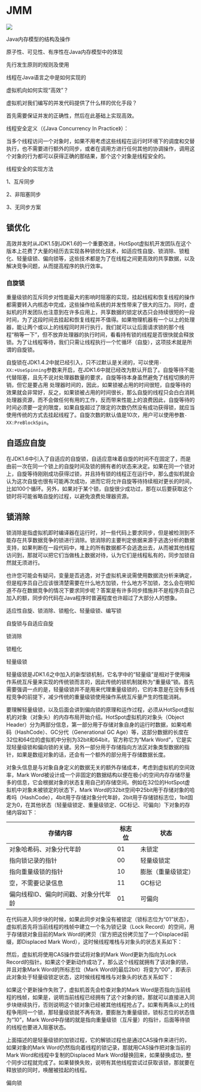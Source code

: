 # JMM

![](https://upload-images.jianshu.io/upload_images/2184951-877439e958624bfa.png?imageMogr2/auto-orient/strip|imageView2/2/w/1200/format/webp)

Java内存模型的结构及操作

原子性、可见性、有序性在Java内存模型中的体现

先行发生原则的规则及使用

线程在Java语言之中是如何实现的



虚拟机向如何实现“高效”？

虚拟机对我们编写的并发代码提供了什么样的优化手段？



首先需要保证并发的正确性，然后在此基础上实现高效。

线程安全定义（《Java Concurrency In Practice》）：

​	当多个线程访问一个对象时，如果不用考虑这些线程在运行时环境下的调度和交替执行，也不需要进行额外的同步，或者在调用方进行任何其他的协调操作，调用这个对象的行为都可以获得正确的那结果，那个这个对象是线程安全的。



线程安全的实现方法

1、互斥同步

2、非阻塞同步

3、无同步方案

## 锁优化

高效并发时从JDK1.5到JDK1.6的一个重要改进，HotSpot虚拟机开发团队在这个版本上花费了大量的经历去实现各种锁优化技术，如适应性自旋、锁消除、锁粗化、轻量级锁、偏向锁等，这些技术都是为了在线程之间更高效的共享数据，以及解决竞争问题，从而提高程序的执行效率。

### 自旋锁

重量级锁的互斥同步对性能最大的影响时阻塞的实现，挂起线程和恢复线程的操作都需要转入内核态中完成，这些操作给系统的并发性带来了很大的压力。同时，虚拟机的开发团队也注意到在许多应用上，共享数据的锁定状态只会持续很短的一段时间，为了这段时间去挂起和恢复线程并不值得。如果物理机器有一个以上的处理器，能让两个或以上的线程同时并行执行，我们就可以让后面请求锁的那个线程“稍等一下”，但不放弃处理器的执行时间，看看持有锁的线程是否很快就会释放锁。为了让线程等待，我们只需让线程执行一个忙循环（自旋），这项技术就是所谓的自旋锁。

自旋锁在JDK1.4.2中就已经引入，只不过默认是关闭的，可以使用`-XX:+UseSpinning`参数来开启，在JDK1.6中就已经改为默认开启了。自旋等待不能代替阻塞，且先不说对处理器数量的要求，自旋等待本身虽然避免了线程切换的开销，但它是要占用 处理器时间的，因此，如果锁被占用的时间很短，自旋等待的效果就会非常好，反之，如果锁被占用的时间很长，那么自旋的线程只会白白消耗处理器资源，而不会做任何有用的工作，反而带来性能上的浪费因此，自旋等待的时间必须要一定的限度，如果自旋超过了限定的次数仍然没有成功获得锁，就应当使用传统的方式去挂起线程了。自旋次数的默认值是10次，用户可以使用参数`-XX:PreBlockSpin`。

## 自适应自旋

在JDK1.6中引入了自适应的自旋锁，自适应意味着自旋的时间不在固定了，而是由前一次在同一个锁上的自旋时间及锁的拥有者的状态来决定。如果在同一个锁对上，自旋等待刚刚成功获得过锁，并且持有锁的线程正在运行中，那么虚拟机就会认为这次自旋也很有可能再次成功，进而它将允许自旋等待持续相对更长的时间，比如100个循环。另外，如果对于某个锁，自旋很少成功过，那在以后要获取这个锁时将可能省略自旋的过程，以避免浪费处理器资源。

## 锁消除

锁消除是指虚拟机即时编译器在运行时，对一些代码上要求同步，但是被检测到不能存在共享数据竞争的锁进行消除。锁消除的主要判定依据来源于逃逸分析的数据支持，如果判断在一段代码中，堆上的所有数据都不会逃逸出去，从而被其他线程访问到，那就可以把它们当做栈上数据对待，认为它们是线程私有的，同步加锁自然就无须进行。

也许您可能会有疑问，变量是否逃逸，对于虚拟机来说需使用数据流分析来确定，但是程序员自己应该很清楚需要在什么地方加锁，什么地方不加锁，怎么会在明知道不存在数据竞争的情况下要求同步呢？答案是有许多同步措施并不是程序员自己加入的额，同步的代码在Java程序时普遍程度也许超过了大部分人的想象。





适应性自旋、锁消除、锁粗化、轻量级锁、编写锁

自旋锁与自适应自旋

锁消除

锁粗化

轻量级锁

轻量级锁是JDK1.6之中加入的新型锁机制，它名字中的“轻量级”是相对于使用操作系统互斥量来实现的传统锁而言的，因此传统的锁机制就称为“重量级”锁。首先需要强调一点的是，轻量级锁并不是用来代理重量级锁的，它的本意是在没有多线程竞争的前提下，减少传统的重量级锁使用操作系统互斥量产生的性能消耗。

要理解轻量级锁，以及后面会讲到偏向锁的原理和运作过程，必须从HotSpot虚拟机的对象（对象头）的内存布局开始介绍。HotSpot虚拟机的对象头（Object Header）分为两部分信息，第一部分用于存储对象自身的运行时数据，如果哈希码（HashCode）、GC分代（Generational GC Age）等，这部分数据的长度在32位和64位的虚拟机中分别为32bit和64bit，官方称它为“Mark Word”，它是实现轻量级锁和偏向锁的关键。另外一部分用于存储指向方法区对象类型数据的指针，如果是数组对象的话，还会有一个额外的部分用于存储数据长度。

对象头信息是与对象自身定义的数据无关的额外存储成本，考虑到虚拟机的空间效率，Mark Word被设计成一个非固定的数据结构以便在极小的空间内存存储尽量多的信息，它会根据对象的状态复用自己的存储空间。例如在32位的HotSpot虚拟机中对象未被锁定的状态下，Mark Word的32bit空间中25bit用于存储对象的哈希吗（HashCode），4bit用于存储对象分代年龄，2bit用于存储锁标志位，1bit固定为0，在其他状态（轻量级锁定、重量级锁定、GC标记、可偏向）下对象的存储内容如下：

| 存储内容                             | 标志位 | 状态               |
| ------------------------------------ | ------ | ------------------ |
| 对象哈希码、对象分代年龄             | 01     | 未锁定             |
| 指向锁记录的指针                     | 00     | 轻量级锁定         |
| 指向重量级锁的指针                   | 10     | 膨胀（重量级锁定） |
| 空，不需要记录信息                   | 11     | GC标记             |
| 偏向线程ID、偏向时间戳、对象分代年龄 | 01     | 可偏向             |

在代码进入同步块的时候，如果此同步对象没有被锁定（锁标志位为“01”状态），虚拟机首先将当前线程的栈帧中建立一个名为锁记录（Lock Record）的空间，用于存储锁对象目前的Mark Word的拷贝（官方把这份拷贝加了一个Displaced前缀，即Displaced Mark Word），这时候线程堆栈与对象头的状态关系如下：



然后，虚拟机将使用CAS操作尝试将对象的Mark Word更新为指向为Lock Record的指针。如果这个更新动作成功了，那么这个线程就拥有了该对象的锁，并且对象Mark Word的所标志位（Mark Word的最后2bit）将变为“00”，即表示此对象处于轻量级锁定状态，这时候线程堆栈与对象头的状态关系如下：



如果这个更新操作失败了，虚拟机首先会检查对象的Mark Word是否指向当前线程的栈帧，如果是，说明当前线程已经拥有了这个对象的锁，那就可以直接进入同步块继续执行，否则说明这个锁对象已经被其他线程抢占了。如果有两条以上的线程争用同一个锁，那轻量级锁就不再有效，要膨胀为重量级锁，锁标志位的状态值为“10”，Mark Word中存储的就是指向重量级锁（互斥量）的指针，后面等待锁的线程也要进入阻塞状态。

上面描述的是轻量级锁的加锁过程，它的解锁过程也是通过CAS操作来进行的，如果对象的Mark Word仍然指向着线程的锁记录，那就用CAS操作把对象当前的Mark Word和线程中复制的Displaced Mark Word替换回来，如果替换成功，整个同步过程就完成了。如果替换失败，说明有其他线程尝试过获取该锁，那就要在释放锁的同时，唤醒被挂起的线程。

偏向锁





























